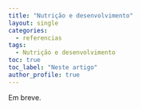 ```yaml
---
title: "Nutrição e desenvolvimento"
layout: single
categories:
  - referencias
tags:
  - Nutrição e desenvolvimento
toc: true
toc_label: "Neste artigo"
author_profile: true
---
```

Em breve.